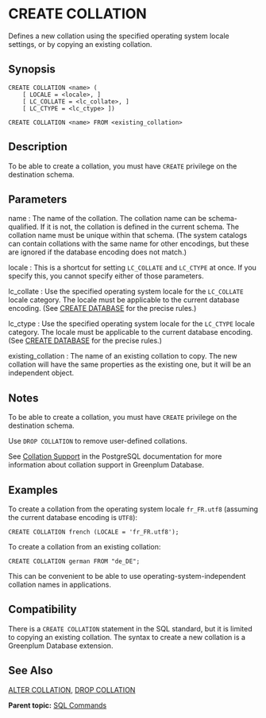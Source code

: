 # CREATE COLLATION 

Defines a new collation using the specified operating system locale settings, or by copying an existing collation.

## <a id="section2"></a>Synopsis 

``` {#sql_command_synopsis}
CREATE COLLATION <name> (    
    [ LOCALE = <locale>, ]    
    [ LC_COLLATE = <lc_collate>, ]    
    [ LC_CTYPE = <lc_ctype> ])

CREATE COLLATION <name> FROM <existing_collation>
```

## <a id="section3"></a>Description 

To be able to create a collation, you must have `CREATE` privilege on the destination schema.

## <a id="section4"></a>Parameters 

name
:   The name of the collation. The collation name can be schema-qualified. If it is not, the collation is defined in the current schema. The collation name must be unique within that schema. \(The system catalogs can contain collations with the same name for other encodings, but these are ignored if the database encoding does not match.\)

locale
:   This is a shortcut for setting `LC_COLLATE` and `LC_CTYPE` at once. If you specify this, you cannot specify either of those parameters.

lc\_collate
:   Use the specified operating system locale for the `LC_COLLATE` locale category. The locale must be applicable to the current database encoding. \(See [CREATE DATABASE](CREATE_DATABASE.html) for the precise rules.\)

lc\_ctype
:   Use the specified operating system locale for the `LC_CTYPE` locale category. The locale must be applicable to the current database encoding. \(See [CREATE DATABASE](CREATE_DATABASE.html) for the precise rules.\)

existing\_collation
:   The name of an existing collation to copy. The new collation will have the same properties as the existing one, but it will be an independent object.

## <a id="section5"></a>Notes 

To be able to create a collation, you must have `CREATE` privilege on the destination schema.

Use `DROP COLLATION` to remove user-defined collations.

See [Collation Support](https://www.postgresql.org/docs/9.4/collation.html) in the PostgreSQL documentation for more information about collation support in Greenplum Database.

## <a id="section6"></a>Examples 

To create a collation from the operating system locale `fr_FR.utf8` \(assuming the current database encoding is `UTF8`\):

```
CREATE COLLATION french (LOCALE = 'fr_FR.utf8');
```

To create a collation from an existing collation:

```
CREATE COLLATION german FROM "de_DE";
```

This can be convenient to be able to use operating-system-independent collation names in applications.

## <a id="section7"></a>Compatibility 

There is a `CREATE COLLATION` statement in the SQL standard, but it is limited to copying an existing collation. The syntax to create a new collation is a Greenplum Database extension.

## <a id="section8"></a>See Also 

[ALTER COLLATION](ALTER_COLLATION.html), [DROP COLLATION](DROP_COLLATION.html)

**Parent topic:** [SQL Commands](../sql_commands/sql_ref.html)

